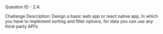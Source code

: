 Question ID - 2.A   

Challange Description:
Design a basic web app or react native app, In which you have to implement sorting and filter options, for data you can use any third-party API’s
